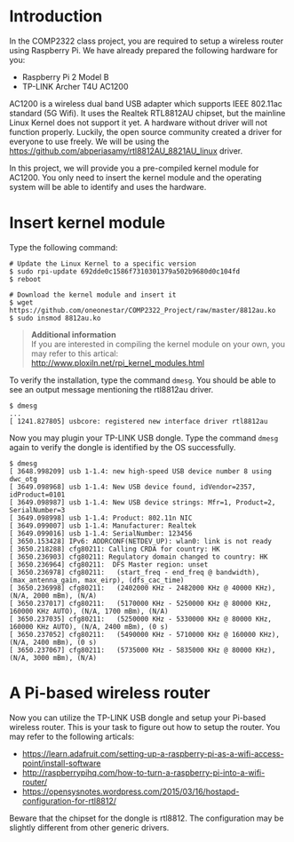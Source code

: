 # Introduction
In the COMP2322 class project, you are required to setup a wireless router using Raspberry Pi. We have already prepared the following hardware for you:

* Raspberry Pi 2 Model B
* TP-LINK Archer T4U AC1200

AC1200 is a wireless dual band USB adapter which supports IEEE 802.11ac standard (5G Wifi). It uses the Realtek RTL8812AU chipset, but the mainline Linux Kernel does not support it yet. A hardware without driver will not function properly. Luckily, the open source community created a driver for everyone to use freely. We will be using the https://github.com/abperiasamy/rtl8812AU_8821AU_linux driver.

In this project, we will provide you a pre-compiled kernel module for AC1200. You only need to insert the kernel module and the operating system will be able to identify and uses the hardware.

# Insert kernel module
Type the following command:
```
# Update the Linux Kernel to a specific version
$ sudo rpi-update 692dde0c1586f7310301379a502b9680d0c104fd
$ reboot

# Download the kernel module and insert it
$ wget https://github.com/oneonestar/COMP2322_Project/raw/master/8812au.ko
$ sudo insmod 8812au.ko
```

>**Additional information**<br> If you are interested in compiling the kernel module on your own, you may refer to this artical: http://www.ploxiln.net/rpi_kernel_modules.html

To verify the installation, type the command `dmesg`. You should be able to see an output message mentioning the rtl8812au driver.
```
$ dmesg
...
[ 1241.827805] usbcore: registered new interface driver rtl8812au
```

Now you may plugin your TP-LINK USB dongle. Type the command `dmesg` again to verify the dongle is identified by the OS successfully.
```
$ dmesg
[ 3648.998209] usb 1-1.4: new high-speed USB device number 8 using dwc_otg
[ 3649.098968] usb 1-1.4: New USB device found, idVendor=2357, idProduct=0101
[ 3649.098987] usb 1-1.4: New USB device strings: Mfr=1, Product=2, SerialNumber=3
[ 3649.098998] usb 1-1.4: Product: 802.11n NIC
[ 3649.099007] usb 1-1.4: Manufacturer: Realtek
[ 3649.099016] usb 1-1.4: SerialNumber: 123456
[ 3650.153428] IPv6: ADDRCONF(NETDEV_UP): wlan0: link is not ready
[ 3650.218288] cfg80211: Calling CRDA for country: HK
[ 3650.236903] cfg80211: Regulatory domain changed to country: HK
[ 3650.236964] cfg80211:  DFS Master region: unset
[ 3650.236978] cfg80211:   (start_freq - end_freq @ bandwidth), (max_antenna_gain, max_eirp), (dfs_cac_time)
[ 3650.236998] cfg80211:   (2402000 KHz - 2482000 KHz @ 40000 KHz), (N/A, 2000 mBm), (N/A)
[ 3650.237017] cfg80211:   (5170000 KHz - 5250000 KHz @ 80000 KHz, 160000 KHz AUTO), (N/A, 1700 mBm), (N/A)
[ 3650.237035] cfg80211:   (5250000 KHz - 5330000 KHz @ 80000 KHz, 160000 KHz AUTO), (N/A, 2400 mBm), (0 s)
[ 3650.237052] cfg80211:   (5490000 KHz - 5710000 KHz @ 160000 KHz), (N/A, 2400 mBm), (0 s)
[ 3650.237067] cfg80211:   (5735000 KHz - 5835000 KHz @ 80000 KHz), (N/A, 3000 mBm), (N/A)

```

# A Pi-based wireless router
Now you can utilize the TP-LINK USB dongle and setup your Pi-based wireless router. This is your task to figure out how to setup the router. You may refer to the following articals:
* https://learn.adafruit.com/setting-up-a-raspberry-pi-as-a-wifi-access-point/install-software
* http://raspberrypihq.com/how-to-turn-a-raspberry-pi-into-a-wifi-router/
* https://opensysnotes.wordpress.com/2015/03/16/hostapd-configuration-for-rtl8812/

Beware that the chipset for the dongle is rtl8812. The configuration may be slightly different from other generic drivers.
